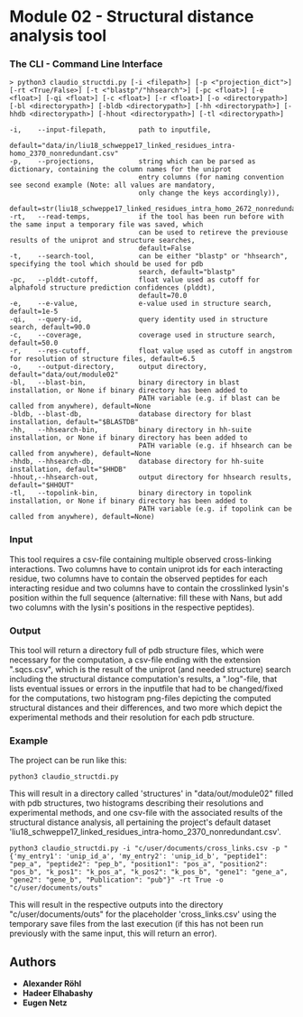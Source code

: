 # Module 02 - Structural distance analysis tool

### The CLI - Command Line Interface
```
> python3 claudio_structdi.py [-i <filepath>] [-p <"projection_dict">] [-rt <True/False>] [-t <"blastp"/"hhsearch">] [-pc <float>] [-e <float>] [-qi <float>] [-c <float>] [-r <float>] [-o <directorypath>] [-bl <directorypath>] [-bldb <directorypath>] [-hh <directorypath>] [-hhdb <directorypath>] [-hhout <directorypath>] [-tl <directorypath>]

-i,    --input-filepath,        path to inputfile,
                                default="data/in/liu18_schweppe17_linked_residues_intra-homo_2370_nonredundant.csv"
-p,    --projections,           string which can be parsed as dictionary, containing the column names for the uniprot 
                                entry columns (for naming convention see second example (Note: all values are mandatory,
                                only change the keys accordingly)),
                                default=str(liu18_schweppe17_linked_residues_intra_homo_2672_nonredundant)
-rt,   --read-temps,            if the tool has been run before with the same input a temporary file was saved, which 
                                can be used to retireve the previouse results of the uniprot and structure searches,
                                default=False
-t,    --search-tool,           can be either "blastp" or "hhsearch", specifying the tool which should be used for pdb 
                                search, default="blastp"
-pc,   --plddt-cutoff,          float value used as cutoff for alphafold structure prediction confidences (plddt), 
                                default=70.0
-e,    --e-value,               e-value used in structure search, default=1e-5
-qi,   --query-id,              query identity used in structure search, default=90.0
-c,    --coverage,              coverage used in structure search, default=50.0
-r,    --res-cutoff,            float value used as cutoff in angstrom for resolution of structure files, default=6.5
-o,    --output-directory,      output directory, default="data/out/module02"
-bl,   --blast-bin,             binary directory in blast installation, or None if binary directory has been added to 
                                PATH variable (e.g. if blast can be called from anywhere), default=None
-bldb, --blast-db,              database directory for blast installation, default="$BLASTDB"
-hh,   --hhsearch-bin,          binary directory in hh-suite installation, or None if binary directory has been added to
                                PATH variable (e.g. if hhsearch can be called from anywhere), default=None
-hhdb, --hhsearch-db,           database directory for hh-suite installation, default="$HHDB"
-hhout,--hhsearch-out,          output directory for hhsearch results, default="$HHOUT"
-tl,   --topolink-bin,          binary directory in topolink installation, or None if binary directory has been added to
                                PATH variable (e.g. if topolink can be called from anywhere), default=None)
```

### Input
This tool requires a csv-file containing multiple observed cross-linking interactions. Two columns have to contain 
uniprot ids for each interacting residue, two columns have to contain the observed peptides for each interacting residue
and two columns have to contain the crosslinked lysin's position within the full sequence (alternative: fill these with
Nans, but add two columns with the lysin's positions in the respective peptides).

### Output
This tool will return a directory full of pdb structure files, which were necessary for the computation, a csv-file 
ending with the extension ".sqcs.csv", which is the result of the uniprot (and needed structure) search including the 
structural distance computation's results, a ".log"-file, that lists eventual issues or errors in the 
inputfile that had to be changed/fixed for the computations, two histogram png-files depicting the computed 
structural distances and their differences, and two more which depict the experimental methods and their resolution for
each pdb structure.

### Example
The project can be run like this:
```
python3 claudio_structdi.py
```
This will result in a directory called 'structures' in "data/out/module02" filled with pdb structures, two 
histograms describing their resolutions and experimental methods, and one csv-file with the associated results of the
structural distance analysis, all pertaining the project's default dataset 
'liu18_schweppe17_linked_residues_intra-homo_2370_nonredundant.csv'.
```
python3 claudio_structdi.py -i "c/user/documents/cross_links.csv -p "{'my_entry1': 'unip_id_a', 'my_entry2': 'unip_id_b', "peptide1": "pep_a", "peptide2": "pep_b", "position1": "pos_a", "position2": "pos_b", "k_pos1": "k_pos_a", "k_pos2": "k_pos_b", "gene1": "gene_a", "gene2": "gene_b", "Publication": "pub"}" -rt True -o "c/user/documents/outs"
```
This will result in the respective outputs into the directory "c/user/documents/outs" for the placeholder 
'cross_links.csv' using the temporary save files from the last execution (if this has not been run previously with the 
same input, this will return an error).

## Authors
* **Alexander Röhl**
* **Hadeer Elhabashy**
* **Eugen Netz**
